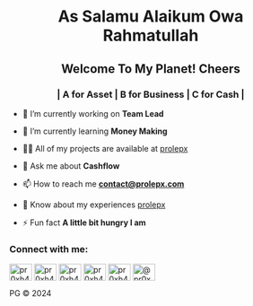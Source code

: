 <h1 align="center"> As Salamu Alaikum Owa Rahmatullah </h1>
<h2 align="center"> Welcome To My Planet! Cheers </h2>
<h3 align="center">| A for Asset | B for Business | C for Cash |</h3>

- 🔭 I’m currently working on **Team Lead**

- 🌱 I’m currently learning **Money Making**

- 👨‍💻 All of my projects are available at [prolepx](https://prolepx.com/)

- 💬 Ask me about **Cashflow**

- 📫 How to reach me **contact@prolepx.com**

- 📄 Know about my experiences [prolepx](https://prolepx.com)

- ⚡ Fun fact **A little bit hungry I am**

<h3 align="left">Connect with me:</h3>
<p align="left">
<a href="https://twitter.com/founderofpg" target="blank"><img align="center" src="https://raw.githubusercontent.com/rahuldkjain/github-profile-readme-generator/master/src/images/icons/Social/twitter.svg" alt="pr0xh4ck" height="30" width="40" /></a>
<a href="https://linkedin.com/in/founderofpg" target="blank"><img align="center" src="https://raw.githubusercontent.com/rahuldkjain/github-profile-readme-generator/master/src/images/icons/Social/linked-in-alt.svg" alt="pr0xh4ck" height="30" width="40" /></a>
<a href="https://stackoverflow.com/users/pr0xh4ck" target="blank"><img align="center" src="https://raw.githubusercontent.com/rahuldkjain/github-profile-readme-generator/master/src/images/icons/Social/stack-overflow.svg" alt="pr0xh4ck" height="30" width="40" /></a>
<a href="https://fb.com/founderofpg" target="blank"><img align="center" src="https://raw.githubusercontent.com/rahuldkjain/github-profile-readme-generator/master/src/images/icons/Social/facebook.svg" alt="pr0xh4ck" height="30" width="40" /></a>
<a href="https://instagram.com/founderofpg" target="blank"><img align="center" src="https://raw.githubusercontent.com/rahuldkjain/github-profile-readme-generator/master/src/images/icons/Social/instagram.svg" alt="pr0xh4ck" height="30" width="40" /></a>
<a href="https://medium.com/@pr0xh4ck" target="blank"><img align="center" src="https://raw.githubusercontent.com/rahuldkjain/github-profile-readme-generator/master/src/images/icons/Social/medium.svg" alt="@pr0xh4ck" height="30" width="40" /></a>
</p>


PG © 2024
